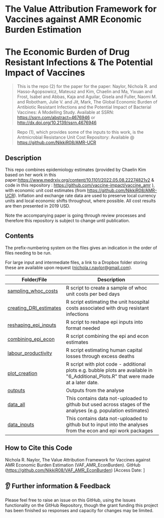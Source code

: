 # The Value Attribution Framework for Vaccines against AMR Economic Burden Estimation

# The Economic Burden of Drug Resistant Infections & The Potential Impact of Vaccines

> This is the repo (2) for the paper for the paper: Naylor, Nichola R. and Hasso-Agopsowicz, Mateusz and Kim, Chaelin and Ma, Yixuan and Frost, Isabel and Abbas, Kaja and Aguilar, Gisela and Fuller, Naomi M. and Robotham, Julie V. and Jit, Mark, The Global Economic Burden of Antibiotic Resistant Infections and the Potential Impact of Bacterial Vaccines: A Modelling Study. Available at SSRN: https://ssrn.com/abstract=4676946 or http://dx.doi.org/10.2139/ssrn.4676946

> Repo (1), which provides some of the inputs to this work, is the Antmicrobial Resistance Unit Cost Repository: Available @ https://github.com/NikkiR08/AMR-UCR


## Description

This repo combines epidemiology estimates (provided by Chaelin Kim based on her work in this paper:https://www.medrxiv.org/content/10.1101/2022.05.08.22274821v2 & code in this repository : https://github.com/vaccine-impact/vaccine_amr ), with economic unit cost estimates (from https://github.com/NikkiR08/AMR-UCR). Inflation and exchange rate data are used to preserve local currency units and local economic shifts throughout, where possible. All cost results are then presented in 2019 USD.

Note the accompanying paper is going through review processes and therefore this repository is subject to change until publication.

## Contents

The prefix-numbering system on the files gives an indication in the order of files needing to be run. 

For large input and intermediate files, a link to a Dropbox folder storing these are available upon request
(nichola.r.naylor@gmail.com).

Folder/File | Description
-----|------------
[sampling_whoc_costs](https://github.com/NikkiR08/VAF_AMR_EconBurden/tree/main/1a_sampling_whoc_costs.R) | R script to create a sample of whoc unit costs per bed days
[creating_DRI_estimates](https://github.com/NikkiR08/VAF_AMR_EconBurden/tree/main/1_creating_DRI_estimates) | R script estimating the unit hsospital costs associated with drug resistant infections 
[reshaping_epi_inputs](https://github.com/NikkiR08/VAF_AMR_EconBurden/tree/main/2_reshaping_epi_inputs.R) | R script to reshape epi inputs into format needed
[combining_epi_econ](https://github.com/NikkiR08/VAF_AMR_EconBurden/tree/main/3_combining_epi_econ.R) | R script combining the epi and econ estimates
[labour_productivity](https://github.com/NikkiR08/VAF_AMR_EconBurden/tree/main/4_labour_productivity.R) | R script estimating human capital losses through excess deaths
[plot_creation](https://github.com/NikkiR08/VAF_AMR_EconBurden/tree/main/5_plot_creation.R) | R script with plot code - additional plots e.g. bubble plots are available in "6_Additional_Plots.R" that were made at a later date.
[outputs](https://github.com/NikkiR08/VAF_AMR_EconBurden/tree/main/outputs) | Outputs from the analyse
[data_all](https://github.com/NikkiR08/VAF_AMR_EconBurden/tree/main/data_all) | This contains data not-uploaded to github but used across stages of the analyses (e.g. population estimates)
[data_inputs](https://github.com/NikkiR08/VAF_AMR_EconBurden/tree/main/data_all) | This contains data not-uploaded to github but to input into the analyses from the econ and epi work packages

## How to Cite this Code

Nichola R. Naylor, The Value Attribution Framework for Vaccines against AMR Economic Burden Estimation (VAF_AMR_EconBurden). GitHub (https://github.com/NikkiR08/VAF_AMR_EconBurden) [Access Date: ]


## 👂 Further information & Feedback

Please feel free to raise an issue on this GitHub, using the Issues functionality on the GitHub Repository, though the grant funding this project has been finished so responses and capacity for changes may be limited. 
